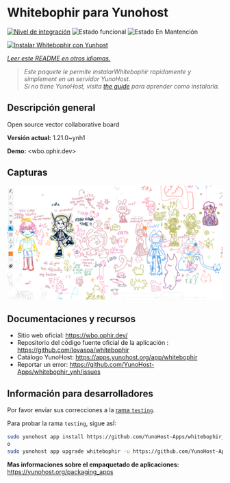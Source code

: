 <!--
Este archivo README esta generado automaticamente<https://github.com/YunoHost/apps/tree/master/tools/readme_generator>
No se debe editar a mano.
-->

# Whitebophir para Yunohost

[![Nivel de integración](https://dash.yunohost.org/integration/whitebophir.svg)](https://ci-apps.yunohost.org/ci/apps/whitebophir/) ![Estado funcional](https://ci-apps.yunohost.org/ci/badges/whitebophir.status.svg) ![Estado En Mantención](https://ci-apps.yunohost.org/ci/badges/whitebophir.maintain.svg)

[![Instalar Whitebophir con Yunhost](https://install-app.yunohost.org/install-with-yunohost.svg)](https://install-app.yunohost.org/?app=whitebophir)

*[Leer este README en otros idiomas.](./ALL_README.md)*

> *Este paquete le permite instalarWhitebophir rapidamente y simplement en un servidor YunoHost.*  
> *Si no tiene YunoHost, visita [the guide](https://yunohost.org/install) para aprender como instalarla.*

## Descripción general

Open source vector collaborative board

**Versión actual:** 1.21.0~ynh1

**Demo:** <wbo.ophir.dev>

## Capturas

![Captura de Whitebophir](./doc/screenshots/screenshots.png)

## Documentaciones y recursos

- Sitio web oficial: <https://wbo.ophir.dev/>
- Repositorio del código fuente oficial de la aplicación : <https://github.com/lovasoa/whitebophir>
- Catálogo YunoHost: <https://apps.yunohost.org/app/whitebophir>
- Reportar un error: <https://github.com/YunoHost-Apps/whitebophir_ynh/issues>

## Información para desarrolladores

Por favor enviar sus correcciones a la [rama `testing`](https://github.com/YunoHost-Apps/whitebophir_ynh/tree/testing).

Para probar la rama `testing`, sigue asÍ:

```bash
sudo yunohost app install https://github.com/YunoHost-Apps/whitebophir_ynh/tree/testing --debug
o
sudo yunohost app upgrade whitebophir -u https://github.com/YunoHost-Apps/whitebophir_ynh/tree/testing --debug
```

**Mas informaciones sobre el empaquetado de aplicaciones:** <https://yunohost.org/packaging_apps>
